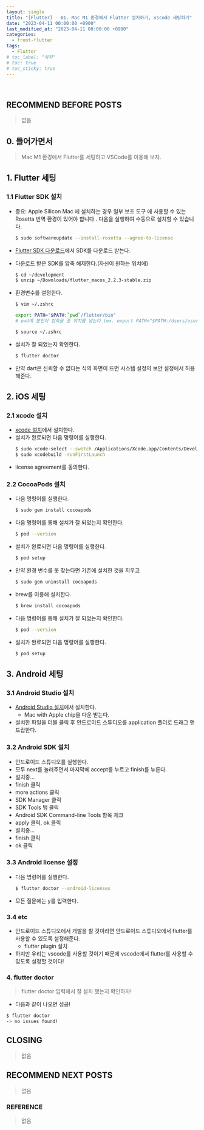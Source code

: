```yaml
---
layout: single
title: "[Flutter] - 01. Mac M1 환경에서 Flutter 설치하기, vscode 세팅하기"
date: "2023-04-11 00:00:00 +0900"
last_modified_at: "2023-04-11 00:00:00 +0900"
categories:
  - front-flutter
tags:
  - Flutter
# toc_label: "목차"
# toc: true
# toc_sticky: true
---
```


<br/>

## RECOMMEND BEFORE POSTS

> 없음

## 0. 들어가면서

> Mac M1 환경에서 Flutter를 세팅하고 VSCode를 이용해 보자.

## 1. Flutter 세팅

### 1.1 Flutter SDK 설치

- 중요: Apple Silicon Mac 에 설치하는 경우 일부 보조 도구 에 사용할 수 있는 Rosetta 번역 환경이 있어야 합니다 . 다음을 실행하여 수동으로 설치할 수 있습니다.

  ```bash
  $ sudo softwareupdate --install-rosetta --agree-to-license
  ```

- [Flutter SDK 다운로드](https://flutter.dev/docs/get-started/install/macos#install-the-flutter-sdk)에서 SDK를 다운로드 받는다.
- 다운로드 받은 SDK를 압축 해제한다.(자신이 원하는 위치에)
  ```bash
  $ cd ~/development
  $ unzip ~/Downloads/flutter_macos_2.2.3-stable.zip
  ```
- 환경변수를 설정한다.
  ```bash
  $ vim ~/.zshrc
  ```
  ```bash
  export PATH="$PATH:`pwd`/flutter/bin"
  # pwd에 본인이 압축을 푼 위치를 넣는다.(ex. export PATH="$PATH:/Users/username/development/flutter/bin")
  ```
  ```bash
  $ source ~/.zshrc
  ```
- 설치가 잘 되었는지 확인한다.
  ```bash
  $ flutter doctor
  ```
- 만약 dart은 신뢰할 수 없다는 식의 화면이 뜨면 시스템 설정의 보안 설정에서 허용해준다.

## 2. iOS 세팅

### 2.1 xcode 설치

- [xcode 설치](https://apps.apple.com/kr/app/xcode/id497799835?mt=12)에서 설치한다.
- 설치가 완료되면 다음 명령어를 실행한다.
  ```bash
  $ sudo xcode-select --switch /Applications/Xcode.app/Contents/Developer
  $ sudo xcodebuild -runFirstLaunch
  ```
- license agreement를 동의한다.

### 2.2 CocoaPods 설치

- 다음 명령어를 실행한다.
  ```bash
  $ sudo gem install cocoapods
  ```
- 다음 명령어를 통해 설치가 잘 되었는지 확인한다.
  ```bash
  $ pod --version
  ```
- 설치가 완료되면 다음 명령어를 실행한다.
  ```bash
  $ pod setup
  ```
- 만약 환경 변수를 못 찾는다면 기존에 설치한 것을 지우고
  ```bash
  $ sudo gem uninstall cocoapods
  ```
- brew를 이용해 설치한다.
  ```bash
  $ brew install cocoapods
  ```
- 다음 명령어를 통해 설치가 잘 되었는지 확인한다.
  ```bash
  $ pod --version
  ```
- 설치가 완료되면 다음 명령어를 실행한다.
  ```bash
  $ pod setup
  ```

## 3. Android 세팅

### 3.1 Android Studio 설치

- [Android Studio 설치](https://developer.android.com/studio)에서 설치한다.
  - Mac with Apple chip을 다운 받는다.
- 설치한 파일을 더블 클릭 후 안드로이드 스튜디오를 application 폴더로 드래그 앤 드랍한다.

### 3.2 Android SDK 설치

- 안드로이드 스튜디오를 실행한다.
- 모두 next를 눌러주면서 마지막에 accept를 누르고 finish를 누른다.
- 설치중...
- finish 클릭
- more actions 클릭
- SDK Manager 클릭
- SDK Tools 탭 클릭
- Android SDK Command-line Tools 항목 체크
- apply 클릭, ok 클릭
- 설치중...
- finish 클릭
- ok 클릭

### 3.3 Android license 설정

- 다음 명령어를 실행한다.
  ```bash
  $ flutter doctor --android-licenses
  ```
- 모든 질문에는 y를 입력한다.

### 3.4 etc

- 안드로이드 스튜디오에서 개발을 할 것이라면 안드로이드 스튜디오에서 flutter를 사용할 수 있도록 설정해준다.
  - flutter plugin 설치
- 하지만 우리는 vscode를 사용할 것이기 때문에 vscode에서 flutter를 사용할 수 있도록 설정할 것이다!

### 4. flutter doctor

> flutter doctor 입력해서 잘 설치 했는지 확인하자!<br>

- 다음과 같이 나오면 성공!

```bash
$ flutter doctor
-> no issues found!
```

## CLOSING

> 없음

## RECOMMEND NEXT POSTS

> 없음

### REFERENCE

> 없음
